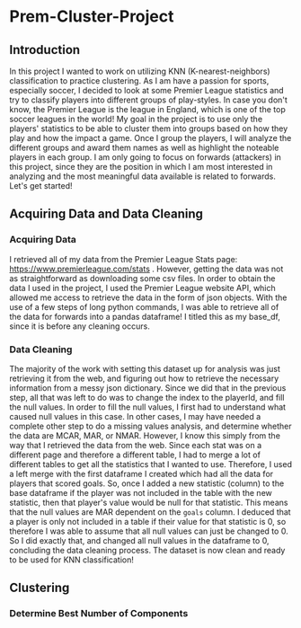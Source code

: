 # Prem-Cluster-Project

## Introduction
In this project I wanted to work on utilizing KNN (K-nearest-neighbors) classification to practice clustering. As I am have a passion for sports, especially soccer, I decided to look at some Premier League statistics and try to classify players into different groups of play-styles. In case you don't know, the Premier League is the league in England, which is one of the top soccer leagues in the world! My goal in the project is to use only the players' statistics to be able to cluster them into groups based on how they play and how the impact a game. Once I group the players, I will analyze the different groups and award them names as well as highlight the noteable players in each group. I am only going to focus on forwards (attackers) in this project, since they are the position in which I am most interested in analyzing and the most meaningful data available is related to forwards. Let's get started!

## Acquiring Data and Data Cleaning
### Acquiring Data
I retrieved all of my data from the Premier League Stats page: https://www.premierleague.com/stats . However, getting the data was not as straightforward as downloading some csv files. In order to obtain the data I used in the project, I used the Premier League website API, which allowed me access to retrieve the data in the form of json objects. With the use of a few steps of long python commands, I was able to retrieve all of the data for forwards into a pandas dataframe! I titled this as my base_df, since it is before any cleaning occurs.
### Data Cleaning
The majority of the work with setting this dataset up for analysis was just retrieving it from the web, and figuring out how to retrieve the necessary information from a messy json dictionary. Since we did that in the previous step, all that was left to do was to change the index to the playerId, and fill the null values. In order to fill the null values, I first had to understand what caused null values in this case. 
In other cases, I may have needed a complete other step to do a missing values analysis, and determine whether the data are MCAR, MAR, or NMAR. However, I know this simply from the way that I retrieved the data from the web. Since each stat was on a different page and therefore a different table, I had to merge a lot of different tables to get all the statistics that I wanted to use. Therefore, I used a left merge with the first dataframe I created which had all the data for players that scored goals. So, once I added a new statistic (column) to the base dataframe if the player was not included in the table with the new statistic, then that player's value would be null for that statistic. This means that the null values are MAR dependent on the `goals` column. I deduced that a player is only not included in a table if their value for that statistic is 0, so therefore I was able to assume that all null values can just be changed to 0. So I did exactly that, and changed all null values in the dataframe to 0, concluding the data cleaning process. The dataset is now clean and ready to be used for KNN classification!

## Clustering
### Determine Best Number of Components
